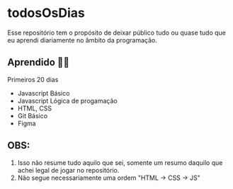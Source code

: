 # todosOsDias
 Esse repositório tem o propósito de deixar público tudo ou quase tudo que eu aprendi diariamente no âmbito da programação.

## Aprendido 👨‍🎓
  Primeiros 20 dias 
- Javascript Básico
- Javascript Lógica de progamação
- HTML, CSS
- Git Básico
- Figma

## OBS: 

1.  Isso não resume tudo aquilo que sei, somente um resumo daquilo que achei legal de jogar no repositório.
2.  Não segue necessariamente uma ordem "HTML -> CSS -> JS"
